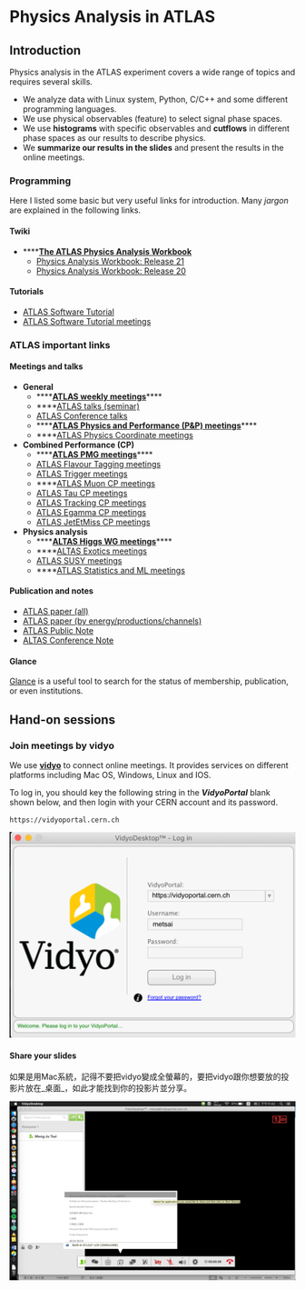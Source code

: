# Physics Analysis in ATLAS

## Introduction

Physics analysis in the ATLAS experiment covers a wide range of topics and requires several skills. 

* We analyze data with Linux system, Python, C/C++ and some different programming languages. 
* We use physical observables \(feature\) to select signal phase spaces.
* We use **histograms** with specific observables and **cutflows** in different phase spaces as our results to describe physics. 
* We **summarize our results in the slides** and present the results in the online meetings.

### Programming

Here I listed some basic but very useful links for introduction. Many _jargon_ are explained in the following links. 

#### Twiki

* \*\*\*\*[**The ATLAS Physics Analysis Workbook**](https://twiki.cern.ch/twiki/bin/view/AtlasProtected/PhysicsAnalysisWorkBook)
  * [Physics Analysis Workbook: Release 21](https://twiki.cern.ch/twiki/bin/view/AtlasProtected/PhysicsAnalysisWorkBookRel21)
  * [Physics Analysis Workbook: Release 20](https://twiki.cern.ch/twiki/bin/view/AtlasProtected/PhysicsAnalysisWorkBookRel20)

#### Tutorials

* [ATLAS Software Tutorial](https://atlassoftwaredocs.web.cern.ch/ABtutorial/)
* [ATLAS Software Tutorial meetings](https://indico.cern.ch/category/397/)

### ATLAS important links

#### Meetings and talks

* **General**
  * \*\*\*\*[**ATLAS weekly meetings**](http://metsai.web.cern.ch/metsai/meetings/distributions/ATLAS-weekly-meetings.html)\*\*\*\*
  * \*\*\*\*[ATLAS talks \(seminar\)](https://twiki.cern.ch/twiki/bin/view/AtlasPublic/PublicSeminars)
  * [ATLAS Conference talks](http://atlas-speakers-committee.web.cern.ch/atlas-speakers-committee/)
  * \*\*\*\*[**ATLAS Physics and Performance \(P&P\) meetings**](http://metsai.web.cern.ch/metsai/meetings/distributions/ATLAS-physics-performance-meetings.html)\*\*\*\*
  * \*\*\*\*[ATLAS Physics Coordinate meetings](http://metsai.web.cern.ch/metsai/meetings/distributions/ATLAS-physics-coordination-meetings.html)
* **Combined Performance \(CP\)**
  * \*\*\*\*[**ATLAS PMG meetings**](http://metsai.web.cern.ch/metsai/meetings/distributions/ATLAS-PMG-meetings.html)\*\*\*\*
  * [ATLAS Flavour Tagging meetings](http://metsai.web.cern.ch/metsai/meetings/distributions/ATLAS-Flavour-tagging-meetings.html)
  * [ATLAS Trigger meetings](http://metsai.web.cern.ch/metsai/meetings/distributions/ATLAS-Trigger-meetings.html)
  * \*\*\*\*[ATLAS Muon CP meetings](http://metsai.web.cern.ch/metsai/meetings/distributions/ATLAS-Muon-CP-meetings.html)
  * [ATLAS Tau CP meetings](http://metsai.web.cern.ch/metsai/meetings/distributions/ATLAS-Tau-CP-meetings.html)
  * [ATLAS Tracking CP meetings](http://metsai.web.cern.ch/metsai/meetings/distributions/ATLAS-Tracking-CP-meetings.html)
  * [ATLAS Egamma CP meetings](http://metsai.web.cern.ch/metsai/meetings/distributions/ATLAS-Egamma-CP-meetings.html)
  * [ATLAS JetEtMiss CP meetings](http://metsai.web.cern.ch/metsai/meetings/distributions/ATLAS-JetEtMiss-CP-meetings.html)
* **Physics analysis**
  * \*\*\*\*[**ALTAS Higgs WG meetings**](http://metsai.web.cern.ch/metsai/meetings/distributions/ATLAS-Higgs-WG-meetings.html)\*\*\*\*
  * \*\*\*\*[ALTAS Exotics meetings](http://metsai.web.cern.ch/metsai/meetings/distributions/ATLAS-Exotics-meetings.html)
  * [ATLAS SUSY meetings](http://metsai.web.cern.ch/metsai/meetings/distributions/ATLAS-SUSY-meetings.html)
  * \*\*\*\*[ATLAS Statistics and ML meetings](http://metsai.web.cern.ch/metsai/meetings/distributions/ATLAS-Statistics-ML-meetings.html)

#### Publication and notes

* [ATLAS paper \(all\)](https://twiki.cern.ch/twiki/bin/view/AtlasPublic/Publications)
* [ATLAS paper \(by energy/productions/channels\)](https://twiki.cern.ch/twiki/bin/view/AtlasPublic/WebHome#Physics_Analysis_Groups_Summary)
* [ATLAS Public Note](https://twiki.cern.ch/twiki/bin/view/AtlasPublic/PUBnotes)
* [ALTAS Conference Note](https://twiki.cern.ch/twiki/bin/view/AtlasPublic/CONFnotes)

#### Glance

[Glance](https://glance.cern.ch/atlas/) is a useful tool to search for the status of membership, publication, or even institutions. 

## Hand-on sessions

### Join meetings by vidyo

We use [**vidyo**](http://information-technology.web.cern.ch/services/fe/vidyo) to connect online meetings. It provides services on different platforms including Mac OS, Windows, Linux and IOS. 

To log in, you should key the following string in the _**VidyoPortal**_ blank shown below, and then login with your CERN account and its password. 

```text
https://vidyoportal.cern.ch
```

![](../.gitbook/assets/ying-mu-kuai-zhao-20190605-xia-wu-8.48.02.png)

#### Share your slides

如果是用Mac系統，記得不要把vidyo變成全螢幕的，要把vidyo跟你想要放的投影片放在_桌面_，如此才能找到你的投影片並分享。

![](../.gitbook/assets/ying-mu-kuai-zhao-20190605-xia-wu-11.42.30.png)



